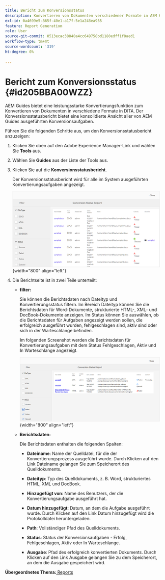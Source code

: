 ```yaml
---
title: Bericht zum Konversionsstatus
description: Konvertieren von Dokumenten verschiedener Formate in AEM Guides in DITA. Erfahren Sie, wie Sie Filter hinzufügen und einen Konversionsstatusbericht anzeigen.
exl-id: 0a4699e5-865f-40e1-a17f-5e1a248ea955
feature: Report Generation
role: User
source-git-commit: 0513ecac38840a4cc649758bd1180edff1f8aed1
workflow-type: tm+mt
source-wordcount: '319'
ht-degree: 0%

---
```


# Bericht zum Konversionsstatus {#id205BBA00WZZ}

AEM Guides bietet eine leistungsstarke Konvertierungsfunktion zum Konvertieren von Dokumenten in verschiedene Formate in DITA. Der Konversionsstatusbericht bietet eine konsolidierte Ansicht aller von AEM Guides ausgeführten Konversionsaufgaben.

Führen Sie die folgenden Schritte aus, um den Konversionsstatusbericht anzuzeigen:

1. Klicken Sie oben auf den Adobe Experience Manager-Link und wählen Sie **Tools** aus.

1. Wählen Sie **Guides** aus der Liste der Tools aus.

1. Klicken Sie auf die **Konversionsstatusbericht**.

   Der Konversionsstatusbericht wird für alle im System ausgeführten Konvertierungsaufgaben angezeigt.

   ![](images/conversion-status-report.png){width="800" align="left"}

1. Die Berichtseite ist in zwei Teile unterteilt:

   - **filter:**

     Sie können die Berichtsdaten nach Dateityp und Konvertierungsstatus filtern. Im Bereich Dateityp können Sie die Berichtsdaten für Word-Dokumente, strukturierte HTML-, XML- und DocBook-Dokumente anzeigen. Im Status können Sie auswählen, ob die Berichtsdaten für Aufgaben angezeigt werden sollen, die erfolgreich ausgeführt wurden, fehlgeschlagen sind, aktiv sind oder sich in der Warteschlange befinden.

     Im folgenden Screenshot werden die Berichtsdaten für Konvertierungsaufgaben mit dem Status Fehlgeschlagen, Aktiv und In Warteschlange angezeigt.

     ![](images/conversion-report-failed-active-queued.png){width="800" align="left"}

   - **Berichtsdaten:**

     Die Berichtsdaten enthalten die folgenden Spalten:

      - **Dateiname**: Name der Quelldatei, für die der Konvertierungsprozess ausgeführt wurde. Durch Klicken auf den Link Dateiname gelangen Sie zum Speicherort des Quelldokuments.

      - **Dateityp**: Typ des Quelldokuments, z. B. Word, strukturiertes HTML, XML und DocBook.

      - **Hinzugefügt von**: Name des Benutzers, der die Konvertierungsaufgabe ausgeführt hat.

      - **Datum hinzugefügt**: Datum, an dem die Aufgabe ausgeführt wurde. Durch Klicken auf den Link Datum hinzugefügt wird die Protokolldatei heruntergeladen.

      - **Path**: Vollständiger Pfad des Quelldokuments.

      - **Status**: Status der Konversionsaufgaben - Erfolg, Fehlgeschlagen, Aktiv oder In Warteschlange.

      - **Ausgabe**: Pfad des erfolgreich konvertierten Dokuments. Durch Klicken auf den Link Ausgabe gelangen Sie zu dem Speicherort, an dem die Ausgabe gespeichert wird.


**Übergeordnetes Thema:**[ Reports](reports-intro.md)
